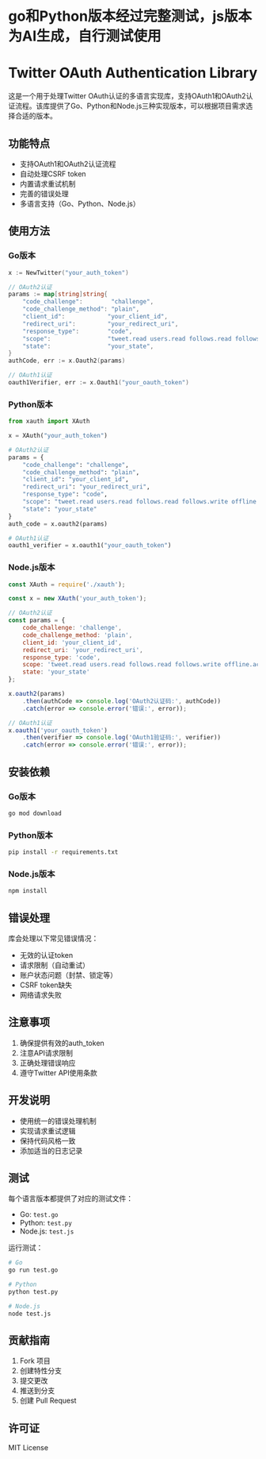 # go和Python版本经过完整测试，js版本为AI生成，自行测试使用

# Twitter OAuth Authentication Library

这是一个用于处理Twitter OAuth认证的多语言实现库，支持OAuth1和OAuth2认证流程。该库提供了Go、Python和Node.js三种实现版本，可以根据项目需求选择合适的版本。

## 功能特点

- 支持OAuth1和OAuth2认证流程
- 自动处理CSRF token
- 内置请求重试机制
- 完善的错误处理
- 多语言支持（Go、Python、Node.js）

## 使用方法

### Go版本

```go
x := NewTwitter("your_auth_token")

// OAuth2认证
params := map[string]string{
    "code_challenge":        "challenge",
    "code_challenge_method": "plain",
    "client_id":            "your_client_id",
    "redirect_uri":         "your_redirect_uri",
    "response_type":        "code",
    "scope":                "tweet.read users.read follows.read follows.write offline.access",
    "state":                "your_state",
}
authCode, err := x.Oauth2(params)

// OAuth1认证
oauth1Verifier, err := x.Oauth1("your_oauth_token")
```

### Python版本

```python
from xauth import XAuth

x = XAuth("your_auth_token")

# OAuth2认证
params = {
    "code_challenge": "challenge",
    "code_challenge_method": "plain",
    "client_id": "your_client_id",
    "redirect_uri": "your_redirect_uri",
    "response_type": "code",
    "scope": "tweet.read users.read follows.read follows.write offline.access",
    "state": "your_state"
}
auth_code = x.oauth2(params)

# OAuth1认证
oauth1_verifier = x.oauth1("your_oauth_token")
```

### Node.js版本

```javascript
const XAuth = require('./xauth');

const x = new XAuth('your_auth_token');

// OAuth2认证
const params = {
    code_challenge: 'challenge',
    code_challenge_method: 'plain',
    client_id: 'your_client_id',
    redirect_uri: 'your_redirect_uri',
    response_type: 'code',
    scope: 'tweet.read users.read follows.read follows.write offline.access',
    state: 'your_state'
};

x.oauth2(params)
    .then(authCode => console.log('OAuth2认证码:', authCode))
    .catch(error => console.error('错误:', error));

// OAuth1认证
x.oauth1('your_oauth_token')
    .then(verifier => console.log('OAuth1验证码:', verifier))
    .catch(error => console.error('错误:', error));
```

## 安装依赖

### Go版本
```bash
go mod download
```

### Python版本
```bash
pip install -r requirements.txt
```

### Node.js版本
```bash
npm install
```

## 错误处理

库会处理以下常见错误情况：

- 无效的认证token
- 请求限制（自动重试）
- 账户状态问题（封禁、锁定等）
- CSRF token缺失
- 网络请求失败

## 注意事项

1. 确保提供有效的auth_token
2. 注意API请求限制
3. 正确处理错误响应
4. 遵守Twitter API使用条款

## 开发说明

- 使用统一的错误处理机制
- 实现请求重试逻辑
- 保持代码风格一致
- 添加适当的日志记录

## 测试

每个语言版本都提供了对应的测试文件：

- Go: `test.go`
- Python: `test.py`
- Node.js: `test.js`

运行测试：

```bash
# Go
go run test.go

# Python
python test.py

# Node.js
node test.js
```

## 贡献指南

1. Fork 项目
2. 创建特性分支
3. 提交更改
4. 推送到分支
5. 创建 Pull Request

## 许可证

MIT License
